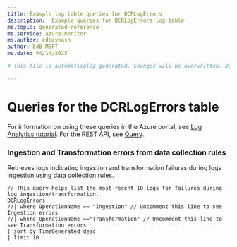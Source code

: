 ```yaml
---
title: Example log table queries for DCRLogErrors
description:  Example queries for DCRLogErrors log table
ms.topic: generated-reference
ms.service: azure-monitor
ms.author: edbaynash
author: EdB-MSFT
ms.date: 04/14/2025

# This file is automatically generated. Changes will be overwritten. Do not change this file directly. 

---
```


# Queries for the DCRLogErrors table

For information on using these queries in the Azure portal, see [Log Analytics tutorial](/azure/azure-monitor/logs/log-analytics-tutorial). For the REST API, see [Query](/azure/azure-monitor/logs/api/overview).


### Ingestion and Transformation errors from data collection rules  


Retrieves logs indicating ingestion and transformation failures during logs ingestion using data collection rules.  

```query
// This query helps list the most recent 10 logs for failures during log ingestion/transformation. 
DCRLogErrors
//| where OperationName == "Ingestion" // Uncomment this line to see Ingestion errors
//| where OperationName =="Transformation" // Uncomment this line to see Transformation errors
| sort by TimeGenerated desc
| limit 10

```

